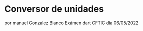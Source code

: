 <h1>Conversor de unidades</h1>
<subtitle>por manuel Gonzalez Blanco</subtitle>
Exámen dart CFTIC día 06/05/2022
